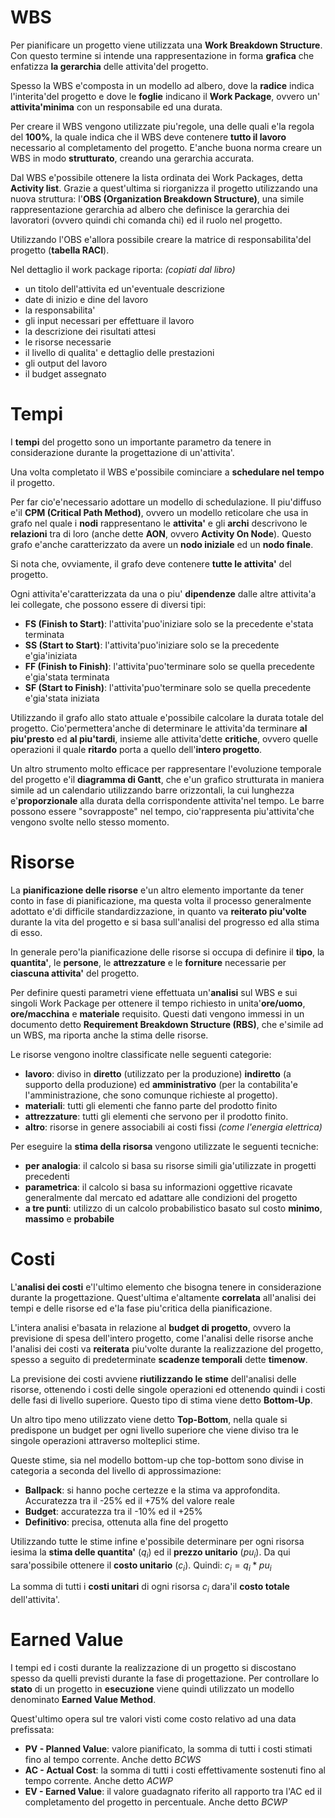 # WBS
Per pianificare un progetto viene utilizzata una **Work Breakdown Structure**. Con questo termine si intende una rappresentazione in forma **grafica** che enfatizza **la gerarchia** delle attivita'del progetto. 

Spesso la WBS e'composta in un modello ad albero, dove la **radice** indica l'interita'del progetto e dove le **foglie** indicano il **Work Package**, ovvero un' **attivita'minima** con un responsabile ed una durata.

Per creare il WBS vengono utilizzate piu'regole, una delle quali e'la regola del **100%**, la quale indica che il WBS deve contenere **tutto il lavoro** necessario al completamento del progetto.
E'anche buona norma creare un WBS in modo **strutturato**, creando una gerarchia accurata.

Dal WBS e'possibile ottenere la lista ordinata dei Work Packages, detta **Activity list**. Grazie a quest'ultima si riorganizza il progetto utilizzando una nuova struttura: l'**OBS (Organization Breakdown Structure)**, una simile rappresentazione gerarchia ad albero che definisce la gerarchia dei lavoratori (ovvero quindi chi comanda chi) ed il ruolo nel progetto.

Utilizzando l'OBS e'allora possibile creare la matrice di responsabilita'del progetto (**tabella RACI**).

Nel dettaglio il work package riporta: _(copiati dal libro)_
- un titolo dell'attivita ed un'eventuale descrizione
- date di inizio e dine del lavoro
- la responsabilita'
- gli input necessari per effettuare il lavoro
- la descrizione dei risultati attesi
- le risorse necessarie
- il livello di qualita' e dettaglio delle prestazioni
- gli output del lavoro
- il budget assegnato

# Tempi
I **tempi** del progetto sono un importante parametro da tenere in considerazione durante la progettazione di un'attivita'.

Una volta completato il WBS e'possibile cominciare a **schedulare nel tempo** il progetto. 

Per far cio'e'necessario adottare un modello di schedulazione. Il piu'diffuso e'il **CPM (Critical Path Method)**, ovvero un modello reticolare che usa in grafo nel quale i **nodi** rappresentano le **attivita'** e gli **archi** descrivono le **relazioni** tra di loro (anche dette **AON**, ovvero **Activity On Node**). Questo grafo e'anche caratterizzato da avere un **nodo iniziale** ed un **nodo finale**.

Si nota che, ovviamente, il grafo deve contenere **tutte le attivita'** del progetto.

Ogni attivita'e'caratterizzata da una o piu' **dipendenze** dalle altre attivita'a lei collegate, che possono essere di diversi tipi:
- **FS (Finish to Start)**: l'attivita'puo'iniziare solo se la precedente e'stata terminata
- **SS (Start to Start)**: l'attivita'puo'iniziare solo se la precedente e'gia'iniziata
- **FF (Finish to Finish)**: l'attivita'puo'terminare solo se quella precedente e'gia'stata terminata
- **SF (Start to Finish)**: l'attivita'puo'terminare solo se quella precedente e'gia'stata iniziata

Utilizzando il grafo allo stato attuale e'possibile calcolare la durata totale del progetto. Cio'permettera'anche di determinare le attivita'da terminare **al piu'presto** ed **al piu'tardi**, insieme alle attivita'dette **critiche**, ovvero quelle operazioni il quale **ritardo** porta a quello dell'**intero progetto**.

Un altro strumento molto efficace per rappresentare l'evoluzione temporale del progetto e'il **diagramma di Gantt**, che e'un grafico strutturata in maniera simile ad un calendario utilizzando barre orizzontali, la cui lunghezza e'**proporzionale** alla durata della corrispondente attivita'nel tempo. Le barre possono essere "sovrapposte" nel tempo, cio'rappresenta piu'attivita'che vengono svolte nello stesso momento.

# Risorse
La **pianificazione delle risorse** e'un altro elemento importante da tener conto in fase di pianificazione, ma questa volta il processo generalmente adottato e'di difficile standardizzazione, in quanto va **reiterato piu'volte** durante la vita del progetto e si basa sull'analisi del progresso ed alla stima di esso.

In generale pero'la pianificazione delle risorse si occupa di definire il **tipo**, la **quantita'**, le **persone**, le **attrezzature** e le **forniture** necessarie per **ciascuna attivita'** del progetto.

Per definire questi parametri viene effettuata un'**analisi** sul WBS e sui singoli Work Package per ottenere il tempo richiesto in unita'**ore/uomo**, **ore/macchina** e **materiale** requisito. Questi dati vengono immessi in un documento detto **Requirement Breakdown Structure (RBS)**, che e'simile ad un WBS, ma riporta anche la stima delle risorse.

Le risorse vengono inoltre classificate nelle seguenti categorie:
- **lavoro**: diviso in **diretto** (utilizzato per la produzione) **indiretto** (a supporto della produzione) ed **amministrativo** (per la contabilita'e l'amministrazione, che sono comunque richieste al progetto).
- **materiali**: tutti gli elementi che fanno parte del prodotto finito
- **attrezzature**: tutti gli elementi che servono per il prodotto finito.
- **altro**: risorse in genere associabili ai costi fissi _(come l'energia elettrica)_

Per eseguire la **stima della risorsa** vengono utilizzate le seguenti tecniche:
- **per analogia**: il calcolo si basa su risorse simili gia'utilizzate in progetti precedenti
- **parametrica**: il calcolo si basa su informazioni oggettive ricavate generalmente dal mercato ed adattare alle condizioni del progetto
- **a tre punti**: utilizzo di un calcolo probabilistico basato sul costo **minimo**, **massimo** e **probabile**

# Costi
L'**analisi dei costi** e'l'ultimo elemento che bisogna tenere in considerazione durante la progettazione. Quest'ultima e'altamente **correlata** all'analisi dei tempi e delle risorse ed e'la fase piu'critica della pianificazione.

L'intera analisi e'basata in relazione al **budget di progetto**, ovvero la previsione di spesa dell'intero progetto, come l'analisi delle risorse anche l'analisi dei costi va **reiterata** piu'volte durante la realizzazione del progetto, spesso a seguito di predeterminate **scadenze temporali** dette **timenow**.

La previsione dei costi avviene **riutilizzando le stime** dell'analisi delle risorse, ottenendo i costi delle singole operazioni ed ottenendo quindi i costi delle fasi di livello superiore. Questo tipo di stima viene detto **Bottom-Up**.

Un altro tipo meno utilizzato viene detto **Top-Bottom**, nella quale si predispone un budget per ogni livello superiore che viene diviso tra le singole operazioni attraverso molteplici stime.

Queste stime, sia nel modello bottom-up che top-bottom sono divise in categoria a seconda del livello di approssimazione:
- **Ballpack**: si hanno poche certezze e la stima va approfondita. Accuratezza tra il -25% ed il +75%  del valore reale
- **Budget**: accuratezza tra il -10% ed il +25%
- **Definitivo**: precisa, ottenuta alla fine del progetto

Utilizzando tutte le stime infine e'possibile determinare per ogni risorsa iesima la **stima delle quantita'** ($q_i$) ed il **prezzo unitario** ($pu_i$). Da qui sara'possibile ottenere il **costo unitario** ($c_i$).
Quindi: $c_i=q_i*pu_i$

La somma di tutti i **costi unitari** di ogni risorsa $c_i$ dara'il **costo totale** dell'attivita'.

# Earned Value
I tempi ed i costi durante la realizzazione di un progetto si discostano spesso da quelli previsti durante la fase di progettazione. Per controllare lo **stato** di un progetto in **esecuzione** viene quindi utilizzato un modello denominato **Earned Value Method**.

Quest'ultimo opera sul tre valori visti come costo relativo ad una data prefissata:
- **PV - Planned Value**: valore pianificato, la somma di tutti i costi stimati fino al tempo corrente. Anche detto _BCWS_
- **AC - Actual Cost**: la somma di tutti i costi effettivamente sostenuti fino al tempo corrente. Anche detto _ACWP_
- **EV - Earned Value**: il valore guadagnato riferito all rapporto tra l'AC ed il completamento del progetto in percentuale. Anche detto _BCWP_

